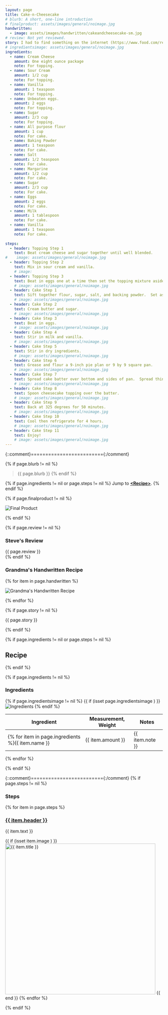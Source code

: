 ```yaml
---
layout: page
title: Cake-n-Cheesecake
# blurb: A short, one-line introduction
# finalproduct: assets/images/general/noimage.jpg
handwritten: 
  - image: assets/images/handwritten/cakeandcheesecake-sm.jpg
# review: Not yet reviewed.
story: I had to find something on the internet (https://www.food.com/recipe/cake-n-cheesecake-147937) to flesh out this recipe especially the cooking steps.  They say this recipe is from 1954. 
# ingredientsimage: assets/images/general/noimage.jpg
ingredients:
  - name: Cream Cheese
    amount: One eight ounce package
    note: For topping.
  - name: Sour Cream
    amount: 1/2 cup
    note: For topping.
  - name: Vanilla
    amount: 1 teaspoon
    note: For topping.
  - name: Unbeaten eggs.
    amount: 2 eggs
    note: For topping.
  - name: Sugar
    amount: 2/3 cup
    note: For topping.
  - name: All purpose flour
    amount: 1 cup
    note: For cake.
  - name: Baking Powder
    amount: 1 teaspoon
    note: For cake.
  - name: Salt
    amount: 1/2 teaspoon
    note: For cake.
  - name: Margarine
    amount: 1/2 cup
    note: For cake.
  - name: Sugar
    amount: 2/3 cup
    note: For cake.
  - name: Eggs
    amount: 2 eggs
    note: For cake.
  - name: Milk
    amount: 1 tablespoon
    note: For cake.
  - name: Vanilla
    amount: 1 teaspoon
    note: For cake.
    
steps:
  - header: Topping Step 1
    text: Beat cream cheese and sugar together until well blended.
#    image: assets/images/general/noimage.jpg
  - header: Topping Step 2
    text: Mix in sour cream and vanilla.
    # image: 
  - header: Topping Step 3
    text: Beat in eggs one at a time then set the topping mixture aside.
    # image: assets/images/general/noimage.jpg
  - header: Cake Step 1
    text: Sift together flour, sugar, salt, and backing powder.  Set aside.
    # image: assets/images/general/noimage.jpg
  - header: Cake Step 2
    text: Cream butter and sugar.
    # image: assets/images/general/noimage.jpg
  - header: Cake Step 3
    text: Beat in eggs.
    # image: assets/images/general/noimage.jpg
  - header: Cake Step 4
    text: Stir in milk and vanilla.
    # image: assets/images/general/noimage.jpg
  - header: Cake Step 5
    text: Stir in dry ingredients.
    # image: assets/images/general/noimage.jpg
  - header: Cake Step 6
    text: Grease and flour a 9-inch pie plan or 9 by 9 square pan.
    # image: assets/images/general/noimage.jpg
  - header: Cake Step 7
    text: Spread cake batter over bottom and sides of pan.  Spread thinner on the sides.
    # image: assets/images/general/noimage.jpg
  - header: Cake Step 8
    text: Spoon cheesecake topping over the batter.
    # image: assets/images/general/noimage.jpg
  - header: Cake Step 9
    text: Back at 325 degrees for 50 minutes.
    # image: assets/images/general/noimage.jpg
  - header: Cake Step 10
    text: Cool then refrigerate for 4 hours.
    # image: assets/images/general/noimage.jpg
  - header: Cake Step 11
    text: Enjoy!
    # image: assets/images/general/noimage.jpg
---
```


{::comment}========================={:/comment}

{% if page.blurb != nil %}
> {{ page.blurb }}
{% endif %}

{% if page.ingredients != nil or page.steps != nil %}
Jump to **[\<Recipe\>](#recipe)**.
{% endif %}

<!--- ~~~~~~~~~~~~~~~~~~~~~~~~~~~~~~~~~~~~ --->

<!--- 
page.finalproduct is {% if page.finalproduct == blank %}blank{% else %}"{{ page.finalproduct }}"{% endif %}

page.finalproduct is {% if page.finalproduct == "" %}empty string{% else %}"{{ page.finalproduct }}"{% endif %}

page.finalproduct is {% if page.finalproduct == nil %}nil{% else %}"{{ page.finalproduct }}"{% endif %}
--->

<!--- {{ if (isset page.finalproduct ) }}  --->
{% if page.finalproduct != nil %}

<img alt="Final Product" src="https://illinifanboy.github.io/{{ page.finalproduct }}">

{% endif %}

<!--- ~~~~~~~~~~~~~~~~~~~~~~~~~~~~~~~~~~~~ --->

{% if page.review != nil %}
### Steve's Review  
{{ page.review }}    
{% endif %}

<!--- ~~~~~~~~~~~~~~~~~~~~~~~~~~~~~~~~~~~~ --->

### Grandma's Handwritten Recipe

{% for item in page.handwritten %}

<img alt="Grandma's Handwritten Recipe" src="https://illinifanboy.github.io/{{ item.image }}">

{% endfor %}

{% if page.story != nil %}

{{ page.story }}

{% endif %}

<!--- ~~~~~~~~~~~~~~~~~~~~~~~~~~~~~~~~~~~~ --->

{% if page.ingredients != nil or page.steps != nil %}
## Recipe
{% endif %}

{% if page.ingredients != nil %}
### Ingredients

{% if page.ingredientsimage != nil %}
{{ if (isset page.ingredientsimage ) }}
<img alt="Ingredients" src="https://illinifanboy.github.io/{{ page.ingredientsimage }}">
{% endif %}

Ingredient | Measurement, Weight | Notes
---|---|----
{% for item in page.ingredients %}{{ item.name }} | {{ item.amount }} | {{ item.note }}
{% endfor %}

{% endif %}

{::comment}========================={:/comment}
{% if page.steps != nil %}
### Steps

{% for item in page.steps %}

### <ins>{{ item.header }}</ins> 

{{ item.text }}

{{ if (isset item.image ) }}
<img width="480" alt="{{ item.title }}" src="https://illinifanboy.github.io/{{ item.image }}">
{{ end }}
{% endfor %}

{% endif %}

